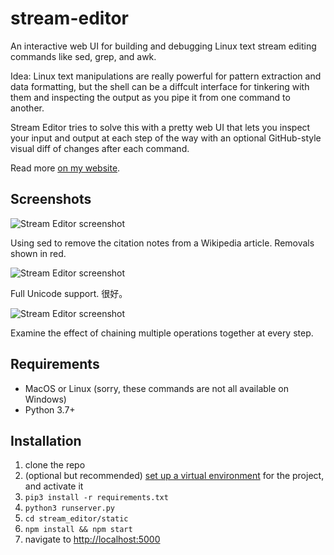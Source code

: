 # stream-editor

An interactive web UI for building and debugging Linux text stream editing commands like sed, grep, and awk.

Idea: Linux text manipulations are really powerful for pattern extraction and data formatting, but the shell can be a diffcult interface for tinkering with them and inspecting the output as you pipe it from one command to another.

Stream Editor tries to solve this with a pretty web UI that lets you inspect your input and output at each step of the way with an optional GitHub-style visual diff of changes after each command.

Read more [on my website](https://harrisonliddiard.com/project/stream-editor/).

## Screenshots

![Stream Editor screenshot](https://harrisonliddiard.com/media/stream-editor/2.png)

Using sed to remove the citation notes from a Wikipedia article. Removals shown in red.

![Stream Editor screenshot](https://harrisonliddiard.com/media/stream-editor/3.png)

Full Unicode support. 很好。

![Stream Editor screenshot](https://harrisonliddiard.com/media/stream-editor/5.png)

Examine the effect of chaining multiple operations together at every step.

## Requirements

- MacOS or Linux (sorry, these commands are not all available on Windows)
- Python 3.7+

## Installation

1. clone the repo
2. (optional but recommended) [set up a virtual environment](http://docs.python-guide.org/en/latest/dev/virtualenvs/) for the project, and activate it
3. `pip3 install -r requirements.txt`
4. `python3 runserver.py`
5. `cd stream_editor/static`
6. `npm install && npm start`
7. navigate to [http://localhost:5000](http://localhost:5000)
